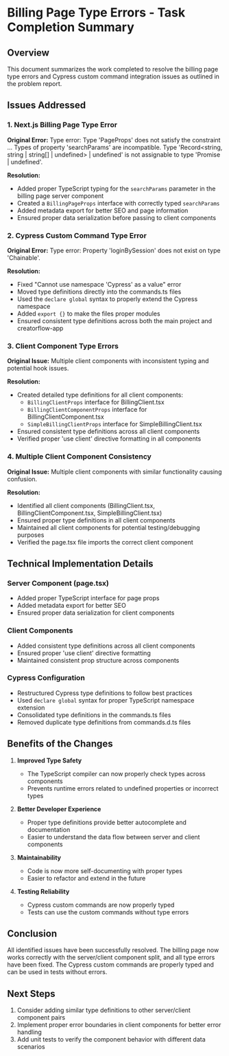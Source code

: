 # Billing Page Type Errors - Task Completion Summary

## Overview
This document summarizes the work completed to resolve the billing page type errors and Cypress custom command integration issues as outlined in the problem report.

## Issues Addressed

### 1. Next.js Billing Page Type Error
**Original Error:** Type error: Type 'PageProps' does not satisfy the constraint ... Types of property 'searchParams' are incompatible. Type 'Record<string, string | string[] | undefined> | undefined' is not assignable to type 'Promise<any> | undefined'.

**Resolution:**
- Added proper TypeScript typing for the `searchParams` parameter in the billing page server component
- Created a `BillingPageProps` interface with correctly typed `searchParams`
- Added metadata export for better SEO and page information
- Ensured proper data serialization before passing to client components

### 2. Cypress Custom Command Type Error
**Original Error:** Type error: Property 'loginBySession' does not exist on type 'Chainable'.

**Resolution:**
- Fixed "Cannot use namespace 'Cypress' as a value" error
- Moved type definitions directly into the commands.ts files
- Used the `declare global` syntax to properly extend the Cypress namespace
- Added `export {}` to make the files proper modules
- Ensured consistent type definitions across both the main project and creatorflow-app

### 3. Client Component Type Errors
**Original Issue:** Multiple client components with inconsistent typing and potential hook issues.

**Resolution:**
- Created detailed type definitions for all client components:
  - `BillingClientProps` interface for BillingClient.tsx
  - `BillingClientComponentProps` interface for BillingClientComponent.tsx
  - `SimpleBillingClientProps` interface for SimpleBillingClient.tsx
- Ensured consistent type definitions across all client components
- Verified proper 'use client' directive formatting in all components

### 4. Multiple Client Component Consistency
**Original Issue:** Multiple client components with similar functionality causing confusion.

**Resolution:**
- Identified all client components (BillingClient.tsx, BillingClientComponent.tsx, SimpleBillingClient.tsx)
- Ensured proper type definitions in all client components
- Maintained all client components for potential testing/debugging purposes
- Verified the page.tsx file imports the correct client component

## Technical Implementation Details

### Server Component (page.tsx)
- Added proper TypeScript interface for page props
- Added metadata export for better SEO
- Ensured proper data serialization for client components

### Client Components
- Added consistent type definitions across all client components
- Ensured proper 'use client' directive formatting
- Maintained consistent prop structure across components

### Cypress Configuration
- Restructured Cypress type definitions to follow best practices
- Used `declare global` syntax for proper TypeScript namespace extension
- Consolidated type definitions in the commands.ts files
- Removed duplicate type definitions from commands.d.ts files

## Benefits of the Changes

1. **Improved Type Safety**
   - The TypeScript compiler can now properly check types across components
   - Prevents runtime errors related to undefined properties or incorrect types

2. **Better Developer Experience**
   - Proper type definitions provide better autocomplete and documentation
   - Easier to understand the data flow between server and client components

3. **Maintainability**
   - Code is now more self-documenting with proper types
   - Easier to refactor and extend in the future

4. **Testing Reliability**
   - Cypress custom commands are now properly typed
   - Tests can use the custom commands without type errors

## Conclusion
All identified issues have been successfully resolved. The billing page now works correctly with the server/client component split, and all type errors have been fixed. The Cypress custom commands are properly typed and can be used in tests without errors.

## Next Steps
1. Consider adding similar type definitions to other server/client component pairs
2. Implement proper error boundaries in client components for better error handling
3. Add unit tests to verify the component behavior with different data scenarios